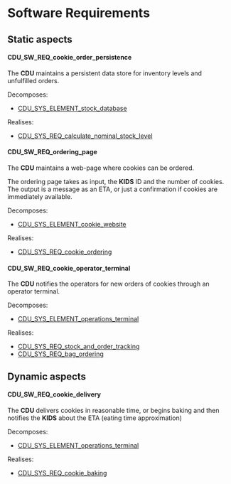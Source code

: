 # Software Requirements

## Static aspects

#### CDU_SW_REQ_cookie_order_persistence

The **CDU** maintains a persistent data store for inventory levels and unfulfilled orders.

Decomposes:

- [CDU_SYS_ELEMENT_stock_database](#cdu_sys_element_stock_database)

Realises:

- [CDU_SYS_REQ_calculate_nominal_stock_level](#cdu_sys_req_calculate_nominal_stock_level)

#### CDU_SW_REQ_ordering_page

The **CDU** maintains a web-page where cookies can be ordered.

The ordering page takes as input, the **KIDS** ID and the number of cookies.
The output is a message as an ETA, or just a confirmation if cookies are immediately available.

Decomposes:

- [CDU_SYS_ELEMENT_cookie_website](#cdu_sys_arch_cookie_website)

Realises:

- [CDU_SYS_REQ_cookie_ordering](#cdu_sys_arch_cookie_website)

#### CDU_SW_REQ_cookie_operator_terminal

The **CDU** notifies the operators for new orders of cookies through an operator terminal.

Decomposes:

- [CDU_SYS_ELEMENT_operations_terminal](#CDU_SYS_ELEMENT_operations_terminal)

Realises:

- [CDU_SYS_REQ_stock_and_order_tracking](#cdu_sys_req_stock_and_order_tracking)
- [CDU_SYS_REQ_bag_ordering](#cdu_sys_req_bag_ordering)

## Dynamic aspects

#### CDU_SW_REQ_cookie_delivery

The **CDU** delivers cookies in reasonable time, or begins baking and then notifies the **KIDS** about the ETA (eating time approximation)

Decomposes:

- [CDU_SYS_ELEMENT_operations_terminal](#cdu_sys_element_operations_terminal)

Realises:

- [CDU_SYS_REQ_cookie_baking](#cdu_sys_req_cookie_baking)
